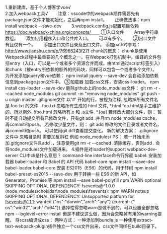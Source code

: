 1.重新建库，基于个人博客学vue√  
2.加入webpack工具√　　
注意：vscode中的webpack插件需要先有package.json文件才能初始化，之后再npm install。　　
正确做法事：npm install webpack --save-dev　　
3.webpack.config.js配置项目依赖　　
https://doc.webpack-china.org/concepts/　　
①入口文件　　
Array<string>字符串数组。　　
添加应用程序入口和公共库入口。　　
可以有多个。　　
②出口文件　　
有且仅有一个。　　
添加出口文件目录及出口文件。
添加path时参考：http://www.jianshu.com/p/76966243f27f
chunk的概念：
chunk是使用Webpack过程中最重要的几个概念之一。在Webpack打包机制中，编译的文件包括entry（入口，可以是一个或者多个资源合并而成，由html通过script标签引入）和chunk（被entry所依赖的额外的代码块，同样可以包含一个或者多个文件）。
为开发添加jquery和vue依赖：
npm install jquery --save-dev
会自动添加依赖信息到package.json文件中。
③加载器
加载css文件，安装css-loader。
npm install css-loader --save-dev
删除github上的node_modules文件：
git rm -r --cached node_modules
git commit -m "removing node_modules"
git push -u origin master
.gitignore文件
以'#' 开始的行，被视为注释.
忽略掉所有文件名是 foo.txt 的文件
. foo.txt
忽略所有生成的 html 文件, *.html
foo.html是手工维护的，所以例外. !foo.html
忽略所有.o 和 .a文件. *.[oa] 
若修改大部分文件，则：
暂时不能自动提交所有已修改文件，只有git add .并且rm node_modules cache，再commit和push。
若修改少量文件，则：
git add 修改的文件目录或者文件名，再commit和push。
可以使用git diff查看提交变化。 
新的解决方案： .gitignore 文件中 忽略目录时 需要加反斜杠 例如 node_modules/
PS： 若一开始未添加.gitignore文件且add .，注意使用git rm -r --cached .清除缓存，否则add . 会将node_modules文件加载进来。
4.插件是对loader的support
webpack-dev-server CLI中cli是什么意思？
command-line interface命令行界面
babel:
安装加载器 babel-loader 和 Babel 的 API 代码 babel-core
npm install --save-dev babel-loader babel-core
安装 ES2015（ES6）的代码，用于转码
npm install babel-preset-es2015 --save-dev
用于转换一些 ES6 的新 API，如 Generator，Promise 等
npm install --save babel-polyfill
npm WARN optional SKIPPING OPTIONAL DEPENDENCY: fsevents@^1.0.0 (node_modules\chokidar\node_modules\fsevents):
npm WARN notsup SKIPPING OPTIONAL DEPENDENCY: Unsupported platform for fsevents@1.1.1: wanted {"os":"darwin","arch":"any"} (current: {"
os":"win32","arch":"x64"})
选择性得忽略warn是做不到的，可以设置全部忽略npm --loglevel=error install 但是不建议这么做，因为会忽略掉有用的warning提醒。
将scss编译成css：
两种方式：
一种添加到bundle.js
一种使用extract-text-webpack-plugin插件独立一个css文件出来，css文件同样在build目录下。
